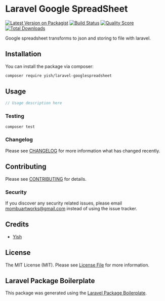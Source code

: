 # Laravel Google SpreadSheet

[![Latest Version on Packagist](https://img.shields.io/packagist/v/yish/laravel-googlespreadsheet.svg?style=flat-square)](https://packagist.org/packages/yish/laravel-googlespreadsheet)
[![Build Status](https://img.shields.io/travis/yish/laravel-googlespreadsheet/master.svg?style=flat-square)](https://travis-ci.org/yish/laravel-googlespreadsheet)
[![Quality Score](https://img.shields.io/scrutinizer/g/yish/laravel-googlespreadsheet.svg?style=flat-square)](https://scrutinizer-ci.com/g/yish/laravel-googlespreadsheet)
[![Total Downloads](https://img.shields.io/packagist/dt/yish/laravel-googlespreadsheet.svg?style=flat-square)](https://packagist.org/packages/yish/laravel-googlespreadsheet)

Google spreadsheet transforms to json and storing to file with laravel.

## Installation

You can install the package via composer:

```bash
composer require yish/laravel-googlespreadsheet
```

## Usage

``` php
// Usage description here
```

### Testing

``` bash
composer test
```

### Changelog

Please see [CHANGELOG](CHANGELOG.md) for more information what has changed recently.

## Contributing

Please see [CONTRIBUTING](CONTRIBUTING.md) for details.

### Security

If you discover any security related issues, please email mombuartworks@gmail.com instead of using the issue tracker.

## Credits

- [Yish](https://github.com/mombuyish)

## License

The MIT License (MIT). Please see [License File](LICENSE.md) for more information.

## Laravel Package Boilerplate

This package was generated using the [Laravel Package Boilerplate](https://laravelpackageboilerplate.com).